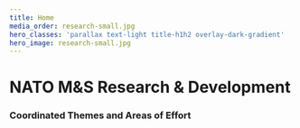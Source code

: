 ```yaml
---
title: Home
media_order: research-small.jpg
hero_classes: 'parallax text-light title-h1h2 overlay-dark-gradient'
hero_image: research-small.jpg
---
```


# NATO M&S **Research & Development**
### Coordinated Themes and Areas of Effort